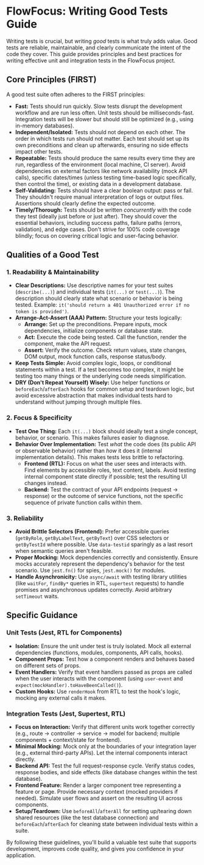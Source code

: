 # FlowFocus: Writing Good Tests Guide

Writing tests is crucial, but writing _good_ tests is what truly adds value. Good tests are reliable, maintainable, and clearly communicate the intent of the code they cover. This guide provides principles and best practices for writing effective unit and integration tests in the FlowFocus project.

## Core Principles (FIRST)

A good test suite often adheres to the FIRST principles:

- **Fast:** Tests should run quickly. Slow tests disrupt the development workflow and are run less often. Unit tests should be milliseconds-fast. Integration tests will be slower but should still be optimized (e.g., using in-memory databases).
- **Independent/Isolated:** Tests should not depend on each other. The order in which tests run should not matter. Each test should set up its own preconditions and clean up afterwards, ensuring no side effects impact other tests.
- **Repeatable:** Tests should produce the same results every time they are run, regardless of the environment (local machine, CI server). Avoid dependencies on external factors like network availability (mock API calls), specific dates/times (unless testing time-based logic specifically, then control the time), or existing data in a development database.
- **Self-Validating:** Tests should have a clear boolean output: pass or fail. They shouldn't require manual interpretation of logs or output files. Assertions should clearly define the expected outcome.
- **Timely/Thorough:** Tests should be written _concurrently_ with the code they test (ideally just before or just after). They should cover the essential behaviors, including success paths, failure paths (errors, validation), and edge cases. Don't strive for 100% code coverage blindly; focus on covering critical logic and user-facing behavior.

## Qualities of a Good Test

### 1. Readability & Maintainability

- **Clear Descriptions:** Use descriptive names for your test suites (`describe(...)`) and individual tests (`it(...)` or `test(...)`). The description should clearly state what scenario or behavior is being tested. Example: `it('should return a 401 Unauthorized error if no token is provided')`.
- **Arrange-Act-Assert (AAA) Pattern:** Structure your tests logically:
  - **Arrange:** Set up the preconditions. Prepare inputs, mock dependencies, initialize components or database state.
  * **Act:** Execute the code being tested. Call the function, render the component, make the API request.
  * **Assert:** Verify the outcome. Check return values, state changes, DOM output, mock function calls, response status/body.
- **Keep Tests Simple:** Avoid complex logic, loops, or conditional statements within a test. If a test becomes too complex, it might be testing too many things or the underlying code needs simplification.
- **DRY (Don't Repeat Yourself) Wisely:** Use helper functions or `beforeEach`/`afterEach` hooks for common setup and teardown logic, but avoid excessive abstraction that makes individual tests hard to understand without jumping through multiple files.

### 2. Focus & Specificity

- **Test One Thing:** Each `it(...)` block should ideally test a single concept, behavior, or scenario. This makes failures easier to diagnose.
- **Behavior Over Implementation:** Test _what_ the code does (its public API or observable behavior) rather than _how_ it does it (internal implementation details). This makes tests less brittle to refactoring.
  - **Frontend (RTL):** Focus on what the user sees and interacts with. Find elements by accessible roles, text content, labels. Avoid testing internal component state directly if possible; test the resulting UI changes instead.
  - **Backend:** Test the contract of your API endpoints (request -> response) or the outcome of service functions, not the specific sequence of private function calls within them.

### 3. Reliability

- **Avoid Brittle Selectors (Frontend):** Prefer accessible queries (`getByRole`, `getByLabelText`, `getByText`) over CSS selectors or `getByTestId` where possible. Use `data-testid` sparingly as a last resort when semantic queries aren't feasible.
- **Proper Mocking:** Mock dependencies correctly and consistently. Ensure mocks accurately represent the dependency's behavior for the test scenario. Use `jest.fn()` for spies, `jest.mock()` for modules.
- **Handle Asynchronicity:** Use `async/await` with testing library utilities (like `waitFor`, `findBy*` queries in RTL, `supertest` requests) to handle promises and asynchronous updates correctly. Avoid arbitrary `setTimeout` waits.

## Specific Guidance

### Unit Tests (Jest, RTL for Components)

- **Isolation:** Ensure the unit under test is truly isolated. Mock all external dependencies (functions, modules, components, API calls, hooks).
- **Component Props:** Test how a component renders and behaves based on different sets of props.
- **Event Handlers:** Verify that event handlers passed as props are called when the user interacts with the component (using `user-event` and `expect(mockHandler).toHaveBeenCalled()`).
- **Custom Hooks:** Use `renderHook` from RTL to test the hook's logic, mocking any external calls it makes.

### Integration Tests (Jest, Supertest, RTL)

- **Focus on Interaction:** Verify that different units work together correctly (e.g., route -> controller -> service -> model for backend; multiple components + context/state for frontend).
- **Minimal Mocking:** Mock only at the boundaries of your integration layer (e.g., external third-party APIs). Let the internal components interact directly.
- **Backend API:** Test the full request-response cycle. Verify status codes, response bodies, and side effects (like database changes within the test database).
- **Frontend Feature:** Render a larger component tree representing a feature or page. Provide necessary context (mocked providers if needed). Simulate user flows and assert on the resulting UI across components.
- **Setup/Teardown:** Use `beforeAll`/`afterAll` for setting up/tearing down shared resources (like the test database connection) and `beforeEach`/`afterEach` for cleaning state between individual tests within a suite.

By following these guidelines, you'll build a valuable test suite that supports development, improves code quality, and gives you confidence in your application.
